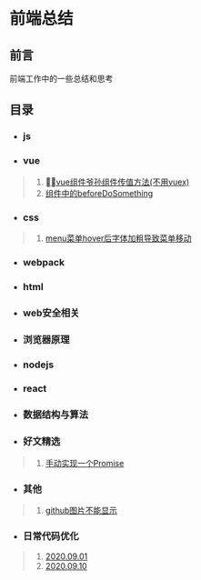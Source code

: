 # **前端总结**
## 前言
前端工作中的一些总结和思考
## 目录
* ### js
* ### vue
> 1. [vue组件爷孙组件传值方法(不用vuex)]()
> 2. [组件中的beforeDoSomething]()
* ### css
> 1. [menu菜单hover后字体加粗导致菜单移动](./css/20200909.md)
* ### webpack
* ### html
* ### web安全相关
* ### 浏览器原理
* ### nodejs
* ### react
* ### 数据结构与算法
* ### 好文精选
> 1. [手动实现一个Promise](https://mp.weixin.qq.com/s?__biz=MzIzMTc4NzIyNw==&mid=2247487350&idx=2&sn=7b8063210e87573ce2a31158bb82ce15&chksm=e89f90c2dfe819d4fabf6a002729ab8698170da99e9b62aab084fbb47bc7ab3f73e55e5ca054&mpshare=1&scene=24&srcid=0914A4gs0xhLcfObYj2ZKjfu&sharer_sharetime=1600034663351&sharer_shareid=2b94466aef674de15f1ca3455ab17118#rd)
* ### 其他
> 1. [github图片不能显示](./other/noGithubImage.md)
* ### 日常代码优化
> 1. [2020.09.01](./refactor/20200901.md)
> 2. [2020.09.10](./refactor/20200910.md)